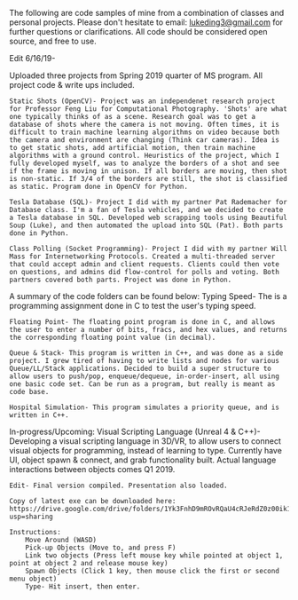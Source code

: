 The following are code samples of mine from a combination of classes and personal projects. Please don't hesitate to email: lukeding3@gmail.com for further questions or clarifications. All code should be considered open source, and free to use.

Edit 6/16/19-

Uploaded three projects from Spring 2019 quarter of MS program. All project code & write ups included. 

	Static Shots (OpenCV)- Project was an independenet research project for Professor Feng Liu for Computational Photography. 'Shots' are what one typically thinks of as a scene. Research goal was to get a database of shots where the camera is not moving. Often times, it is difficult to train machine learning algorithms on video because both the camera and environment are changing (Think car cameras). Idea is to get static shots, add artificial motion, then train machine algorithms with a ground control. Heuristics of the project, which I fully developed myself, was to analyze the borders of a shot and see if the frame is moving in unison. If all borders are moving, then shot is non-static. If 3/4 of the borders are still, the shot is classified as static. Program done in OpenCV for Python.
	
	Tesla Database (SQL)- Project I did with my partner Pat Rademacher for Database class. I'm a fan of Tesla vehicles, and we decided to create a Tesla database in SQL. Developed web scrapping tools using Beautiful Soup (Luke), and then automated the upload into SQL (Pat). Both parts done in Python.
	
	Class Polling (Socket Programming)- Project I did with my partner Will Mass for Internetworking Protocols. Created a multi-threaded server that could accept admin and client requests. Clients could then vote on questions, and admins did flow-control for polls and voting. Both partners covered both parts. Project was done in Python. 


A summary of the code folders can be found below:
	Typing Speed- The is a programming assignment done in C to test the user's typing speed. 
	
	Floating Point- The floating point program is done in C, and allows the user to enter a number of bits, fracs, and hex values, and returns the corresponding floating point value (in decimal).
	
	Queue & Stack- This program is written in C++, and was done as a side project. I grew tired of having to write lists and nodes for various Queue/LL/Stack applications. Decided to build a super structure to allow users to push/pop, enqueue/dequeue, in-order-insert, all using one basic code set. Can be run as a program, but really is meant as code base.
	
	Hospital Simulation- This program simulates a priority queue, and is written in C++. 

In-progress/Upcoming:
	Visual Scripting Language (Unreal 4 & C++)- Developing a visual scripting language in 3D/VR, to allow users to connect visual objects for programming, instead of learning to type. Currently have UI, object spawn & connect, and grab functionality built. Actual language interactions between objects comes Q1 2019. 
	
	Edit- Final version compiled. Presentation also loaded.
	
	Copy of latest exe can be downloaded here:
	https://drive.google.com/drive/folders/1Yk3FnhD9mROvRQaU4cRJeRdZ0z00ik1f?usp=sharing 

	Instructions:
		Move Around (WASD)
		Pick-up Objects (Move to, and press F)
		Link two objects (Press left mouse key while pointed at object 1, point at object 2 and release mouse key)
		Spawn Objects (Click 1 key, then mouse click the first or second menu object)
		Type- Hit insert, then enter. 

	
	
